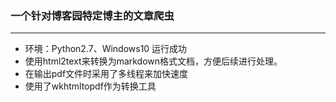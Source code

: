 ### 一个针对博客园特定博主的文章爬虫
-----
- 环境：Python2.7、Windows10 运行成功
- 使用html2text来转换为markdown格式文档，方便后续进行处理。
- 在输出pdf文件时采用了多线程来加快速度
- 使用了wkhtmltopdf作为转换工具